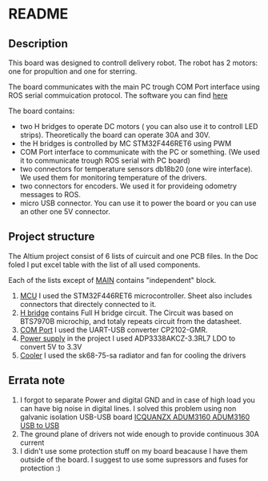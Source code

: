 # README

## Description

This board was designed to controll delivery robot. 
The robot has 2 motors: one for propultion and one for sterring. 

The board communicates with the main PC trough COM Port interface using ROS serial commuication protocol. 
The software you can find [here]() 

The board contains: 
* two H bridges to operate DC motors ( you can also use it to controll LED strips). Theoretically the board can operate 30A and 30V. 
* the H bridges is controlled by MC STM32F446RET6 using PWM 
* COM Port interface to communicate with the PC or something. (We used it to communicate trough ROS serial with PC board)
* two connectors for temperature sensors db18b20 (one wire interface). We used them for monitoring temperature of the drivers. 
* two connectors for encoders. We used it for provideing odometry messages to ROS.
* micro USB connector. You can use it to power the board or you can use an other one 5V connector.   

## Project structure

The Altium project consist of 6 lists of cuircuit and one PCB files. 
In the Doc foled I put excel table with the list of all used components. 

Each of the lists except of [MAIN](MAIN.SchDoc) contains "independent" block. 

1. [MCU](MCU.SchDoc) I used the STM32F446RET6 microcontroller. Sheet also includes connectors that directely connected to it.
2. [H bridge](H_bridge.SchDoc) contains Full H bridge circuit. The Circuit was based on BTS7970B microchip, and totaly repeats circuit from the datasheet.
3. [COM Port](com_port.SchDoc) I used the UART-USB converter CP2102-GMR.
4. [Power supply](power_supply.SchDoc) in the project I used ADP3338AKCZ-3.3RL7 LDO to convert 5V to 3.3V 
5. [Cooler](Radiator.SchDoc) I used the sk68-75-sa radiator and fan for cooling the drivers  

## Errata note

1. I forgot to separate Power and digital GND and in case of high load you can have big noise in digital lines. I solved this problem using non galvanic isolation USB-USB board [ICQUANZX ADUM3160 ADUM3160 USB to USB](https://www.amazon.de/-/en/gp/product/B07Z21RKMN/ref=ppx_yo_dt_b_asin_title_o04_s00?ie=UTF8&psc=1)
2. The ground plane of drivers not wide enough to provide continuous 30A current
3. I didn't use some protection stuff on my board beacause I have them outside of the board. I suggest to use some supressors and fuses for protection :)
